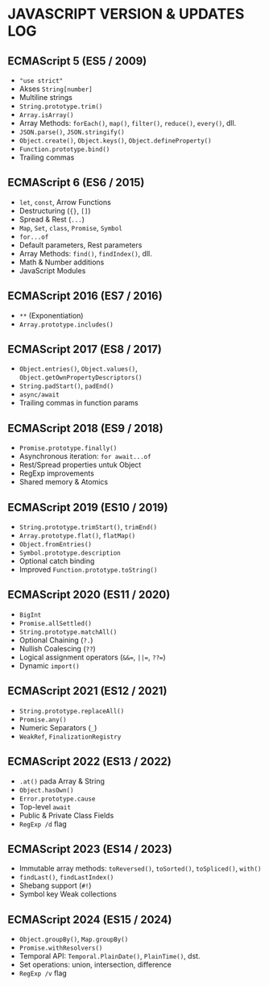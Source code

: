 # JAVASCRIPT VERSION & UPDATES LOG

## ECMAScript 5 (ES5 / 2009)

- `"use strict"`
- Akses `String[number]`
- Multiline strings
- `String.prototype.trim()`
- `Array.isArray()`
- Array Methods: `forEach()`, `map()`, `filter()`, `reduce()`, `every()`, dll.
- `JSON.parse()`, `JSON.stringify()`
- `Object.create()`, `Object.keys()`, `Object.defineProperty()`
- `Function.prototype.bind()`
- Trailing commas

## ECMAScript 6 (ES6 / 2015)

- `let`, `const`, Arrow Functions
- Destructuring (`{}`, `[]`)
- Spread & Rest (`...`)
- `Map`, `Set`, `class`, `Promise`, `Symbol`
- `for...of`
- Default parameters, Rest parameters
- Array Methods: `find()`, `findIndex()`, dll.
- Math & Number additions
- JavaScript Modules

## ECMAScript 2016 (ES7 / 2016)

- `**` (Exponentiation)
- `Array.prototype.includes()`

## ECMAScript 2017 (ES8 / 2017)

- `Object.entries()`, `Object.values()`, `Object.getOwnPropertyDescriptors()`
- `String.padStart()`, `padEnd()`
- `async/await`
- Trailing commas in function params

## ECMAScript 2018 (ES9 / 2018)

- `Promise.prototype.finally()`
- Asynchronous iteration: `for await...of`
- Rest/Spread properties untuk Object
- RegExp improvements
- Shared memory & Atomics

## ECMAScript 2019 (ES10 / 2019)

- `String.prototype.trimStart()`, `trimEnd()`
- `Array.prototype.flat()`, `flatMap()`
- `Object.fromEntries()`
- `Symbol.prototype.description`
- Optional catch binding
- Improved `Function.prototype.toString()`

## ECMAScript 2020 (ES11 / 2020)

- `BigInt`
- `Promise.allSettled()`
- `String.prototype.matchAll()`
- Optional Chaining (`?.`)
- Nullish Coalescing (`??`)
- Logical assignment operators (`&&=`, `||=`, `??=`)
- Dynamic `import()`

## ECMAScript 2021 (ES12 / 2021)

- `String.prototype.replaceAll()`
- `Promise.any()`
- Numeric Separators (`_`)
- `WeakRef`, `FinalizationRegistry`

## ECMAScript 2022 (ES13 / 2022)

- `.at()` pada Array & String
- `Object.hasOwn()`
- `Error.prototype.cause`
- Top-level `await`
- Public & Private Class Fields
- `RegExp /d` flag

## ECMAScript 2023 (ES14 / 2023)

- Immutable array methods: `toReversed()`, `toSorted()`, `toSpliced()`, `with()`
- `findLast()`, `findLastIndex()`
- Shebang support (`#!`)
- Symbol key Weak collections

## ECMAScript 2024 (ES15 / 2024)

- `Object.groupBy()`, `Map.groupBy()`
- `Promise.withResolvers()`
- Temporal API: `Temporal.PlainDate()`, `PlainTime()`, dst.
- Set operations: union, intersection, difference
- `RegExp /v` flag